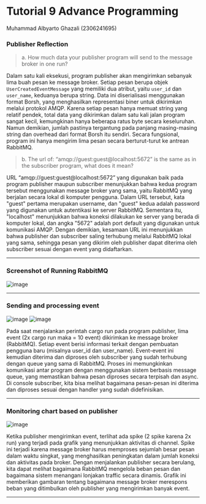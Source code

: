 # Tutorial 9 Advance Programming
Muhammad Albyarto Ghazali (2306241695)

### Publisher Reflection

> a. How much data your publisher program will send to the message broker in one
run?

Dalam satu kali eksekusi, program publisher akan mengirimkan sebanyak lima buah pesan ke message broker. Setiap pesan berupa objek `UserCreatedEventMessage` yang memiliki dua atribut, yaitu `user_id` dan `user_name`, keduanya berupa string. Data ini diserialisasi menggunakan format Borsh, yang menghasilkan representasi biner untuk dikirimkan melalui protokol AMQP. Karena setiap pesan hanya memuat string yang relatif pendek, total data yang dikirimkan dalam satu kali jalan program sangat kecil, kemungkinan hanya beberapa ratus byte secara keseluruhan. Namun demikian, jumlah pastinya tergantung pada panjang masing-masing string dan overhead dari format Borsh itu sendiri. Secara fungsional, program ini hanya mengirim lima pesan secara berturut-turut ke antrean RabbitMQ.

> b. The url of: “amqp://guest:guest@localhost:5672” is the same as in the subscriber
program, what does it mean?

URL “amqp\://guest\:guest\@localhost:5672” yang digunakan baik pada program publisher maupun subscriber menunjukkan bahwa kedua program tersebut menggunakan message broker yang sama, yaitu RabbitMQ yang berjalan secara lokal di komputer pengguna. Dalam URL tersebut, kata "guest" pertama merupakan username, dan "guest" kedua adalah password yang digunakan untuk autentikasi ke server RabbitMQ. Sementara itu, "localhost" menunjukkan bahwa koneksi dilakukan ke server yang berada di komputer lokal, dan angka "5672" adalah port default yang digunakan untuk komunikasi AMQP. Dengan demikian, kesamaan URL ini menunjukkan bahwa publisher dan subscriber saling terhubung melalui RabbitMQ lokal yang sama, sehingga pesan yang dikirim oleh publisher dapat diterima oleh subscriber sesuai dengan event yang didaftarkan.

---

### Screenshot of Running RabbitMQ
![image](https://github.com/user-attachments/assets/a9aa833e-0b0b-4166-89c6-3fe93bd54b64)

---

### Sending and processing event

![image](https://github.com/user-attachments/assets/72d4c720-8b74-4d0d-83b5-e2d8e9a96383)
![image](https://github.com/user-attachments/assets/6a6f0eea-5040-4d72-967d-bde68120c09b)

Pada saat menjalankan perintah cargo run pada program publisher, lima event (2x cargo run maka = 10 event) dikirimkan ke message broker (RabbitMQ). Setiap event berisi informasi terkait dengan pembuatan pengguna baru (misalnya user_id dan user_name). Event-event ini kemudian diterima dan diproses oleh subscriber yang sudah terhubung dengan queue yang sama di RabbitMQ. Proses ini memungkinkan komunikasi antar program dengan menggunakan sistem berbasis message queue, yang memastikan bahwa pesan diproses secara terpisah dan async. Di console subscriber, kita bisa melihat bagaimana pesan-pesan ini diterima dan diproses sesuai dengan handler yang sudah didefinisikan.

---

### Monitoring chart based on publisher

![image](https://github.com/user-attachments/assets/f50bb6a7-50c9-4fda-9ba6-25ad49f61dab)

Ketika publisher mengirimkan event, terlihat ada spike (2 spike karena 2x run) yang terjadi pada grafik yang menunjukkan aktivitas di channel. Spike ini terjadi karena message broker harus memproses sejumlah besar pesan dalam waktu singkat, yang menghasilkan peningkatan dalam jumlah koneksi dan aktivitas pada broker. Dengan menjalankan publisher secara berulang, kita dapat melihat bagaimana RabbitMQ mengelola beban pesan dan bagaimana sistem menangani lonjakan traffic secara dinamis. Grafik ini memberikan gambaran tentang bagaimana message broker merespons beban yang ditimbulkan oleh publisher yang mengirimkan banyak event.

---
